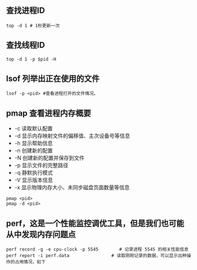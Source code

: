 
## 查找进程ID
```shell
top -d 1 # 1秒更新一次
```

## 查找线程ID
```shell
top -d 1 -p $pid -H
```

## lsof 列举出正在使用的文件
```
lsof -p <pid> #查看进程打开的文件情况。
```

##  pmap 查看进程内存概要
- -c 读取默认配置
- -d 显示内存映射文件的偏移值、主次设备号等信息
- -h 显示帮助信息
- -n 创建新的配置
- -N 创建新的配置并保存到文件
- -p 显示文件的完整路径
- -q 静默执行模式
- -V 显示版本信息
- -x 显示物理内存大小、未同步磁盘页面数量等信息

```shell
pmap <pid>
pmap -d <pid>
```

## perf，这是一个性能监控调优工具，但是我们也可能从中发现内存问题点

```shell
perf record -g -e cpu-clock -p 5545        # 记录进程 5545 的相关性能信息
perf report -i perf.data                # 读取刚刚记录的数据，可以显示出种操作的占用情况，如下
```
